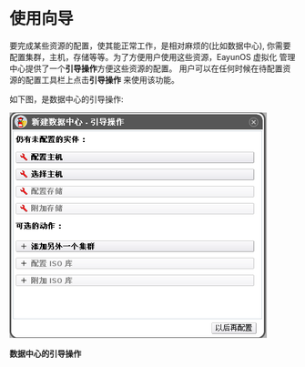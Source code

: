 # 使用向导

要完成某些资源的配置，使其能正常工作，是相对麻烦的(比如数据中心),
你需要配置集群，主机，存储等等。为了方便用户使用这些资源，EayunOS 虚拟化
管理中心提供了一个**引导操作**方便这些资源的配置。
用户可以在任何时候在待配置资源的配置工具栏上点击**引导操作** 来使用该功能。

如下图，是数据中心的引导操作:

![数据中心的引导操作](../images/basic-guide-me.png)

**数据中心的引导操作**
